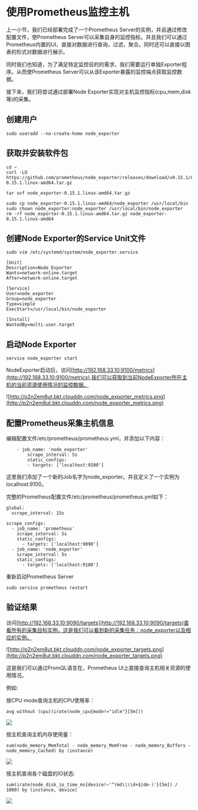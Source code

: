 # 使用Prometheus监控主机

上一小节，我们已经部署完成了一个Prometheus Server的实例，并且通过修改配置文件，使Prometheus Server可以采集自身的监控指标。并且我们可以通过Prometheus内置的UI，直接对数据进行查询，过滤，聚合。同时还可以直接以图表的形式对数据进行展示。

同时我们也知道，为了满足特定监控目的的需求，我们需要运行单独Exporter程序。从而使Prometheus Server可以从该Exporter暴露的监控端点获取监控数据。

接下来，我们将尝试通过部署Node Exporter实现对主机监控指标(cpu,mem,disk等)的采集。

## 创建用户

```
sudo useradd --no-create-home node_exporter
```

## 获取并安装软件包

```
cd ~
curl -LO https://github.com/prometheus/node_exporter/releases/download/v0.15.1/node_exporter-0.15.1.linux-amd64.tar.gz

tar xvf node_exporter-0.15.1.linux-amd64.tar.gz

sudo cp node_exporter-0.15.1.linux-amd64/node_exporter /usr/local/bin
sudo chown node_exporter:node_exporter /usr/local/bin/node_exporter
rm -rf node_exporter-0.15.1.linux-amd64.tar.gz node_exporter-0.15.1.linux-amd64
```

## 创建Node Exporter的Service Unit文件

```
sudo vim /etc/systemd/system/node_exporter.service
```

```
[Unit]
Description=Node Exporter
Wants=network-online.target
After=network-online.target

[Service]
User=node_exporter
Group=node_exporter
Type=simple
ExecStart=/usr/local/bin/node_exporter

[Install]
WantedBy=multi-user.target
```

## 启动Node Exporter

```
service node_exporter start
```

NodeExporter启动后，访问[http://192.168.33.10:9100/metrics](http://192.168.33.10:9100/metrics),我们可以获取到当前NodeExporter所在主机的当前资源使用情况的监控数据。

![http://p2n2em8ut.bkt.clouddn.com/node_exporter_metrics.png](http://p2n2em8ut.bkt.clouddn.com/node_exporter_metrics.png)

## 配置Prometheus采集主机信息

编辑配置文件/etc/prometheus/prometheus.yml，并添加以下内容：

```
    - job_name: 'node_exporter'
        scrape_interval: 5s
        static_configs:
        - targets: ['localhost:9100']
```

这里我们添加了一个新的Job名字为node_exporter。并且定义了一个实例为localhost:9100。

完整的Prometheus配置文件/etc/prometheus/prometheus.yml如下：

```
global:
  scrape_interval: 15s

scrape_configs:
  - job_name: 'prometheus'
    scrape_interval: 5s
    static_configs:
      - targets: ['localhost:9090']
  - job_name: 'node_exporter'
    scrape_interval: 5s
    static_configs:
      - targets: ['localhost:9100']
```

重新启动Prometheus Server

```
sudo service prometheus restart
```

## 验证结果

访问[http://192.168.33.10:9090/targets](http://192.168.33.10:9090/targets)查看所有的采集目标实例，这是我们可以看到新的采集任务：node_exporter以及相应的实例。

![http://p2n2em8ut.bkt.clouddn.com/node_exporter_targets.png](http://p2n2em8ut.bkt.clouddn.com/node_exporter_targets.png)

这是我们可以通过PromQL语言在，Prometheus UI上直接查询主机相关资源的使用情况。

例如:

按CPU mode查询主机的CPU使用率：

```
avg without (cpu)(irate(node_cpu{mode!="idle"}[5m]))
```

![](http://p2n2em8ut.bkt.clouddn.com/host_stats_cpu.png)

按主机查询主机内存使用量：

```
sum(node_memory_MemTotal - node_memory_MemFree - node_memory_Buffers - node_memory_Cached) by (instance)
```

![](http://p2n2em8ut.bkt.clouddn.com/host_stats_mem_used.png)

按主机查询各个磁盘的IO状态:

```
sum(irate(node_disk_io_time_ms{device!~'^(md\\\\d+$|dm-)'}[5m]) / 1000) by (instance, device)
```

![](http://p2n2em8ut.bkt.clouddn.com/host_status_disk_io.png)